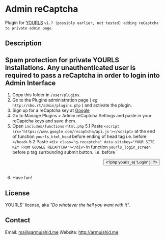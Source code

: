 Admin reCaptcha
====================

Plugin for [YOURLS](http://yourls.org) `v1.7 (possibly earlier, not tested) adding reCaptcha to private admin page`. 

Description
-----------
Spam protection for private YOURLS installations. Any unauthenticated user is required to pass a reCaptcha in order to login into Admin Interface
------------
1. 	Copy this folder in `/user/plugins`.
2. 	Go to the Plugins administration page ( *eg* `http://sho.rt/admin/plugins.php` ) and activate the plugin.
3. 	Sign up for a reCaptcha key at [Google](https://www.google.com/recaptcha/admin)
4. 	Go to Manage Plugins > Admin reCaptcha Settings and paste in your reCaptcha keys and save them.
5. 	Open `includes/functions-html.php` 
5.1 Paste `<script src='https://www.google.com/recaptcha/api.js'></script>` at the end of function
    `yourls_html_head` before ending of head tag i.e. before `</head>`
5.2 Paste `<div class="g-recaptcha" data-sitekey="YOUR SITE KEY FROM GOOGLE RECAPTCHA"></div>` in function `yourls_login_screen`
	before p tag surrounding submit button. i.e. before 
	`<p style="text-align: right;">
				<input type="submit" id="submit" name="submit" value="<?php yourls_e( 'Login' ); ?>" class="button" />
	</p>` 
5. Have fun!

License
-------
YOURLS' license, aka *"Do whatever the hell you want with it"*.

Contact
-------
Email: mail@armujahid.me
Website: http://armujahid.me